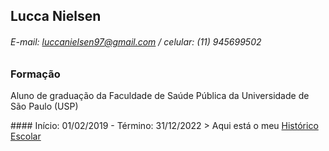 ## Lucca Nielsen
###### E-mail: luccanielsen97@gmail.com     /     celular: (11) 945699502

### Formação
<p> Aluno de graduação da Faculdade de Saúde Pública da Universidade de São Paulo (USP)</p>
 #### Início: 01/02/2019 - Término: 31/12/2022
 > Aqui está o meu <a href="https://github.com/Luccan97/Curriculo/blob/main/historicoescolarListar.pdf" target="_blank">Histórico Escolar</a>


